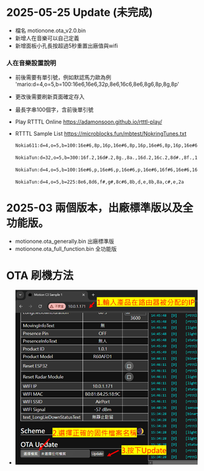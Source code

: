 # 2025-05-25 Update (未完成)
- 檔名  motionone.ota_v2.0.bin
- 新增人在音樂可以自己定義
- 新增面板小孔長按超過5秒重置出廠值與wifi
 
### 人在音樂設置說明
- 前後需要有單引號，例如默認馬力歐為例  'mario:d=4,o=5,b=100:16e6,16e6,32p,8e6,16c6,8e6,8g6,8p,8g,8p'
- 更改後需要刷新頁面確定存入
- 最長字串100個字，含前後單引號
- Play RTTTL Online  https://adamonsoon.github.io/rtttl-play/
- RTTTL Sample List https://microblocks.fun/mbtest/NokringTunes.txt
        
      Nokia611:d=4,o=5,b=100:16e#6,8p,16p,16e#6,8p,16p,16e#6,8p,16p,16e#6,16f#6,16e#6,16e#6,8p,16p,16e#6,8p,16p,16e#6,8p,16p,16e#6,16f#6,16e#6,16d#6,8p,16p,16d#6
      
      NokiaTun:d=32,o=5,b=300:16f.2,16d#.2,8g.,8a.,16d.2,16c.2,8d#.,8f.,16c.2,16a#.,8d.,8f.,4a#.,4p.,1p.,8p.
      
      NokiaTun:d=4,o=5,b=100:16e#6,p,16e#6,p,16e#6,p,16e#6,16f#6,16e#6,16d#6,p,16e#7,16p,p,16e#7,16f#7,16e#7,16d#7,16c#7
      
      NokiaTun:d=4,o=5,b=225:8e6,8d6,f#,g#,8c#6,8b,d,e,8b,8a,c#,e,2a

# 2025-03 兩個版本，出廠標準版以及全功能版。
- motionone.ota_generally.bin  出廠標準版
- motionone.ota_full_function.bin  全功能版
  
# OTA 刷機方法
- ![Mosquitto_broker](/wall_switch/image/ota.png)
